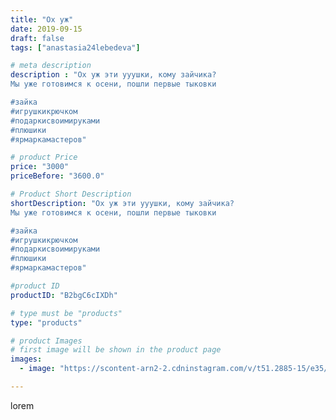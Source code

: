 ```yaml
---
title: "Ох уж"
date: 2019-09-15
draft: false
tags: ["anastasia24lebedeva"]

# meta description
description : "Ох уж эти ууушки, кому зайчика?
Мы уже готовимся к осени, пошли первые тыковки

#зайка
#игрушкикрючком
#подаркисвоимируками
#плюшики
#ярмаркамастеров"

# product Price
price: "3000"
priceBefore: "3600.0"

# Product Short Description
shortDescription: "Ох уж эти ууушки, кому зайчика?
Мы уже готовимся к осени, пошли первые тыковки

#зайка
#игрушкикрючком
#подаркисвоимируками
#плюшики
#ярмаркамастеров"

#product ID
productID: "B2bgC6cIXDh"

# type must be "products"
type: "products"

# product Images
# first image will be shown in the product page
images:
  - image: "https://scontent-arn2-2.cdninstagram.com/v/t51.2885-15/e35/69783960_161127128408216_5026563240950348173_n.jpg?se=7&tp=1&_nc_ht=scontent-arn2-2.cdninstagram.com&_nc_cat=108&_nc_ohc=1TZTW6UUqPkAX9xKuZR&ccb=7-4&oh=2e67b22b5807c5bed0b42542df774055&oe=6083F63A&ig_cache_key=MjEzMzQzOTc4NjE2NjM1MDA0OQ%3D%3D.2-ccb7-4"

---
```

lorem
